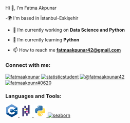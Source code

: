 Hi 👋, I'm Fatma Akpunar</h1>

-🌍 I'm based in İstanbul-Eskişehir

- 🔭 I’m currently working on **Data Science and Python**

- 🌱 I’m currently learning **Python**

- 📫 How to reach me **fatmaakpunar42@gmail.com**

<h3 align="left">Connect with me:</h3>
<p align="left">
<a href="https://linkedin.com/in/fatmaakpunar" target="blank"><img align="center" src="https://raw.githubusercontent.com/rahuldkjain/github-profile-readme-generator/master/src/images/icons/Social/linked-in-alt.svg" alt="fatmaakpunar" height="30" width="40" /></a>
<a href="https://instagram.com/statisticstudent" target="blank"><img align="center" src="https://raw.githubusercontent.com/rahuldkjain/github-profile-readme-generator/master/src/images/icons/Social/instagram.svg" alt="statisticstudent" height="30" width="40" /></a>
<a href="https://medium.com/@fatmaakpunar42" target="blank"><img align="center" src="https://raw.githubusercontent.com/rahuldkjain/github-profile-readme-generator/master/src/images/icons/Social/medium.svg" alt="@fatmaakpunar42" height="30" width="40" /></a>
<a href="https://discord.gg/fatmaakpunr#0620" target="blank"><img align="center" src="https://raw.githubusercontent.com/rahuldkjain/github-profile-readme-generator/master/src/images/icons/Social/discord.svg" alt="fatmaakpunr#0620" height="30" width="40" /></a>
</p>

<h3 align="left">Languages and Tools:</h3>
<p align="left"> <a href="https://www.w3schools.com/cpp/" target="_blank" rel="noreferrer"> <img src="https://raw.githubusercontent.com/devicons/devicon/master/icons/cplusplus/cplusplus-original.svg" alt="cplusplus" width="40" height="40"/> </a> <a href="https://pandas.pydata.org/" target="_blank" rel="noreferrer"> <img src="https://raw.githubusercontent.com/devicons/devicon/2ae2a900d2f041da66e950e4d48052658d850630/icons/pandas/pandas-original.svg" alt="pandas" width="40" height="40"/> </a> <a href="https://www.python.org" target="_blank" rel="noreferrer"> <img src="https://raw.githubusercontent.com/devicons/devicon/master/icons/python/python-original.svg" alt="python" width="40" height="40"/> </a> <a href="https://seaborn.pydata.org/" target="_blank" rel="noreferrer"> <img src="https://seaborn.pydata.org/_images/logo-mark-lightbg.svg" alt="seaborn" width="40" height="40"/> </a> </p>


